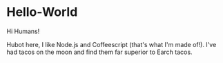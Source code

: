 # Hello-World

Hi Humans!

Hubot here, I like Node.js and Coffeescript (that's what I'm made of!).
I've had tacos on the moon and find them far superior to Earch tacos.
